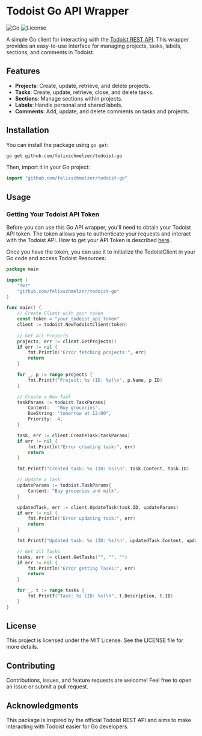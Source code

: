 # Todoist Go API Wrapper

![Go](https://img.shields.io/badge/Go-1.23-blue)
![License](https://img.shields.io/badge/license-MIT-green)

A simple Go client for interacting with the [Todoist REST API](https://developer.todoist.com/rest/v2/). This wrapper provides an easy-to-use interface for managing projects, tasks, labels, sections, and comments in Todoist.

## Features

- **Projects**: Create, update, retrieve, and delete projects.
- **Tasks**: Create, update, retrieve, close, and delete tasks.
- **Sections**: Manage sections within projects.
- **Labels**: Handle personal and shared labels.
- **Comments**: Add, update, and delete comments on tasks and projects.

## Installation

You can install the package using `go get`:

```bash
go get github.com/felixschmelzer/todoist-go
```

Then, import it in your Go project:
```go
import "github.com/felixschmelzer/todoist-go"
```

## Usage

### Getting Your Todoist API Token

Before you can use this Go API wrapper, you'll need to obtain your Todoist API token. The token allows you to authenticate your requests and interact with the Todoist API.
How to get your API Token is described [here](https://todoist.com/de/help/articles/find-your-api-token).

Once you have the token, you can use it to initialize the TodoistClient in your Go code and access Todoist Resources:

```go
package main

import (
	"fmt"
	"github.com/felixschmelzer/todoist-go"
)

func main() {
	// Create Client with your token
	const token = "your_todoist_api_token"
	client := todoist.NewTodoistClient(token)
	
	// Get all Projects
	projects, err := client.GetProjects()
	if err != nil {
		fmt.Println("Error fetching projects:", err)
		return
	}

	for _, p := range projects {
		fmt.Printf("Project: %s (ID: %s)\n", p.Name, p.ID)
	}

	// Create a New Task
	taskParams := todoist.TaskParams{
		Content:   "Buy groceries",
		DueString: "tomorrow at 12:00",
		Priority:  4,
	}

	task, err := client.CreateTask(taskParams)
	if err != nil {
		fmt.Println("Error creating task:", err)
		return
	}

	fmt.Printf("Created task: %s (ID: %s)\n", task.Content, task.ID)

	// Update a Task
	updateParams := todoist.TaskParams{
		Content: "Buy groceries and milk",
	}

	updatedTask, err := client.UpdateTask(task.ID, updateParams)
	if err != nil {
		fmt.Println("Error updating task:", err)
		return
	}

	fmt.Printf("Updated task: %s (ID: %s)\n", updatedTask.Content, updatedTask.ID)

	// Get all Tasks
	tasks, err := client.GetTasks("", "", "")
	if err != nil {
		fmt.Println("Error getting Tasks:", err)
		return
	}

	for _, t := range tasks {
		fmt.Printf("Task: %s (ID: %s)\n", t.Description, t.ID)
	}
}
```


## License

This project is licensed under the MIT License. See the LICENSE file for more details.

## Contributing

Contributions, issues, and feature requests are welcome! Feel free to open an issue or submit a pull request.

## Acknowledgments

This package is inspired by the official Todoist REST API and aims to make interacting with Todoist easier for Go developers.

